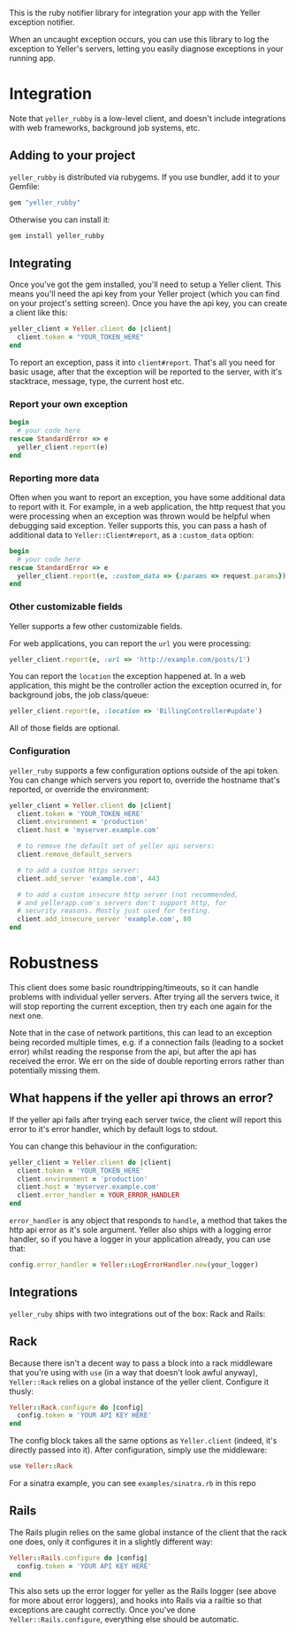 This is the ruby notifier library for integration your app with the Yeller exception notifier.

When an uncaught exception occurs, you can use this library to log the
exception to Yeller's servers, letting you easily diagnose exceptions in your
running app.

# Integration

Note that `yeller_rubby` is a low-level client, and doesn't include
integrations with web frameworks, background job systems, etc.

## Adding to your project

`yeller_rubby` is distributed via rubygems. If you use bundler, add it to your Gemfile:

```ruby
gem "yeller_rubby"
```

Otherwise you can install it:

```bash
gem install yeller_rubby
```

## Integrating

Once you've got the gem installed, you'll need to setup a Yeller client. This means you'll need the api key from your Yeller project (which you can find on your project's setting screen). Once you have the api key, you can create a client like this:

```ruby
yeller_client = Yeller.client do |client|
  client.token = "YOUR_TOKEN_HERE"
end
```

To report an exception, pass it into `client#report`. That's all you need for
basic usage, after that the exception will be reported to the server, with it's
stacktrace, message, type, the current host etc.

### Report your own exception

```ruby
begin
  # your code here
rescue StandardError => e
  yeller_client.report(e)
end
```

### Reporting more data

Often when you want to report an exception, you have some additional data to
report with it. For example, in a web application, the http request that you
were processing when an exception was thrown would be helpful when debugging
said exception. Yeller supports this, you can pass a hash of additional data to
`Yeller::Client#report`, as a ```:custom_data``` option:

```ruby
begin
  # your code here
rescue StandardError => e
  yeller_client.report(e, :custom_data => {:params => request.params})
end
```

### Other customizable fields

Yeller supports a few other customizable fields.

For web applications, you can report the `url` you were processing:

```ruby
yeller_client.report(e, :url => 'http://example.com/posts/1')
```

You can report the `location` the exception happened at. In a web application,
this might be the controller action the exception ocurred in, for background
jobs, the job class/queue:

```ruby
yeller_client.report(e, :location => 'BillingController#update')
```

All of those fields are optional.

### Configuration

```yeller_ruby``` supports a few configuration options outside of the api token. You can
change which servers you report to, override the hostname that's reported, or
override the environment:

```ruby
yeller_client = Yeller.client do |client|
  client.token = 'YOUR_TOKEN_HERE'
  client.environment = 'production'
  client.host = 'myserver.example.com'

  # to remove the default set of yeller api servers:
  client.remove_default_servers

  # to add a custom https server:
  client.add_server 'example.com', 443

  # to add a custom insecure http server (not recommended,
  # and yellerapp.com's servers don't support http, for
  # security reasons. Mostly just used for testing.
  client.add_insecure_server 'example.com', 80
end
```

# Robustness

This client does some basic roundtripping/timeouts, so it can handle problems
with individual yeller servers. After trying all the servers twice, it will
stop reporting the current exception, then try each one again for the next one.

Note that in the case of network partitions, this can lead to an exception
being recorded multiple times, e.g. if a connection fails (leading to a socket
error) whilst reading the response from the api, but after the api has received
the error. We err on the side of double reporting errors rather than
potentially missing them.

## What happens if the yeller api throws an error?

If the yeller api fails after trying each server twice, the client will report
this error to it's error handler, which by default logs to stdout.

You can change this behaviour in the configuration:

```ruby
yeller_client = Yeller.client do |client|
  client.token = 'YOUR_TOKEN_HERE'
  client.environment = 'production'
  client.host = 'myserver.example.com'
  client.error_handler = YOUR_ERROR_HANDLER
end
```

`error_handler` is any object that responds to `handle`, a method that takes the http api error as it's sole argument. Yeller also ships with a logging error handler, so if you have a logger in your application already, you can use that:

```ruby
config.error_handler = Yeller::LogErrorHandler.new(your_logger)
```

## Integrations

`yeller_ruby` ships with two integrations out of the box: Rack and Rails:

## Rack

Because there isn't a decent way to pass a block into a rack middleware that you're using with `use` (in a way that doesn't look awful anyway), `Yeller::Rack` relies on a global instance of the yeller client. Configure it thusly:

```ruby
Yeller::Rack.configure do |config|
  config.token = 'YOUR API KEY HERE'
end
```

The config block takes all the same options as `Yeller.client` (indeed, it's directly passed into it). After configuration, simply use the middleware:

```ruby
use Yeller::Rack
```

For a sinatra example, you can see `examples/sinatra.rb` in this repo

## Rails

The Rails plugin relies on the same global instance of the client that the rack one does, only it configures it in a slightly different way:

```ruby
Yeller::Rails.configure do |config|
  config.token = 'YOUR API KEY HERE'
end
```

This also sets up the error logger for yeller as the Rails logger (see above for more about error loggers), and hooks into Rails via a railtie so that exceptions are caught correctly. Once you've done `Yeller::Rails.configure`, everything else should be automatic.

